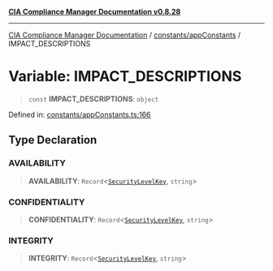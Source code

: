 [**CIA Compliance Manager Documentation v0.8.28**](../../../README.md)

***

[CIA Compliance Manager Documentation](../../../modules.md) / [constants/appConstants](../README.md) / IMPACT\_DESCRIPTIONS

# Variable: IMPACT\_DESCRIPTIONS

> `const` **IMPACT\_DESCRIPTIONS**: `object`

Defined in: [constants/appConstants.ts:166](https://github.com/Hack23/cia-compliance-manager/blob/7619f76b35999bc4eb3f6ff6c1e77c13be78f250/src/constants/appConstants.ts#L166)

## Type Declaration

### AVAILABILITY

> **AVAILABILITY**: `Record`\<[`SecurityLevelKey`](../type-aliases/SecurityLevelKey.md), `string`\>

### CONFIDENTIALITY

> **CONFIDENTIALITY**: `Record`\<[`SecurityLevelKey`](../type-aliases/SecurityLevelKey.md), `string`\>

### INTEGRITY

> **INTEGRITY**: `Record`\<[`SecurityLevelKey`](../type-aliases/SecurityLevelKey.md), `string`\>
